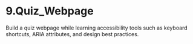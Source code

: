 # 9.Quiz_Webpage
 Build a quiz webpage while learning accessibility tools such as keyboard shortcuts, ARIA attributes, and design best practices.
